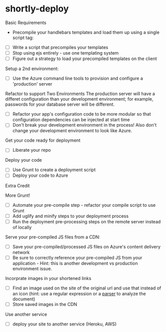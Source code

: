 shortly-deploy
==============

Basic Requirements

- Precompile your handlebars templates and load them up using a single script tag:
 * [ ] Write a script that precompiles your templates
 * [ ] Stop using ejs entirely - use one templating system
 * [ ] Figure out a strategy to load your precompiled templates on the client

Setup a 2nd environment:
 * [ ] Use the Azure command line tools to provision and configure a 'production' server

Refactor to support Two Environments
The production server will have a differet configuration than your development environment; for example, passwords for your database server will be different.
 * [ ] Refactor your app's configuration code to be more modular so that configuration dependencies can be injected at start time
 * [ ] Don't break your development environment in the process! Also don't change your development environment to look like Azure.

Get your code ready for deployment
 * [ ] Liberate your repo

Deploy your code
 * [ ] Use Grunt to create a deployment script
 * [ ] Deploy your code to Azure

Extra Credit

More Grunt! 
 * [ ] Automate your pre-compile step - refactor your compile script to use Grunt
 * [ ] Add uglify and minify steps to your deployment process
 * [ ] Run the deployment pre-processing steps on the remote server instead of locally

Serve your pre-compiled JS files from a CDN:
 * [ ] Save your pre-compiled/processed JS files on Azure's content delivery network
 * [ ] Be sure to correctly reference your pre-compiled JS from your application - Hint: this is another development vs production environment issue. 

Incorprate images in your shortened links
 * [ ] Find an image used on the site of the original url and use that instead of an icon (hint: use a regular expression or a [parser](http://stackoverflow.com/questions/7977945/html-parser-on-nodejs) to analyze the document)
 * [ ] Store saved images in the CDN

Use another service
 * [ ] deploy your site to another service (Heroku, AWS)
